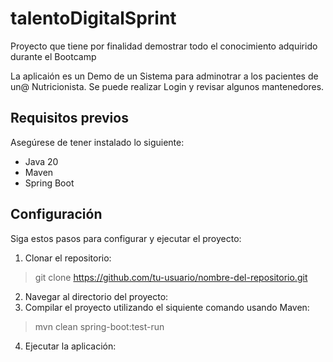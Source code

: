# talentoDigitalSprint
Proyecto que tiene por finalidad demostrar todo el conocimiento adquirido durante el Bootcamp

La aplicaión es un Demo de un Sistema para adminotrar a los pacientes de un@ Nutricionista.
Se puede realizar Login y revisar algunos mantenedores.


## Requisitos previos

Asegúrese de tener instalado lo siguiente:

- Java 20 
- Maven
- Spring Boot

## Configuración

Siga estos pasos para configurar y ejecutar el proyecto:

1. Clonar el repositorio:
> git clone https://github.com/tu-usuario/nombre-del-repositorio.git
2. Navegar al directorio del proyecto:
3. Compilar el proyecto utilizando el siquiente comando usando Maven:
> mvn clean spring-boot:test-run
4. Ejecutar la aplicación:
